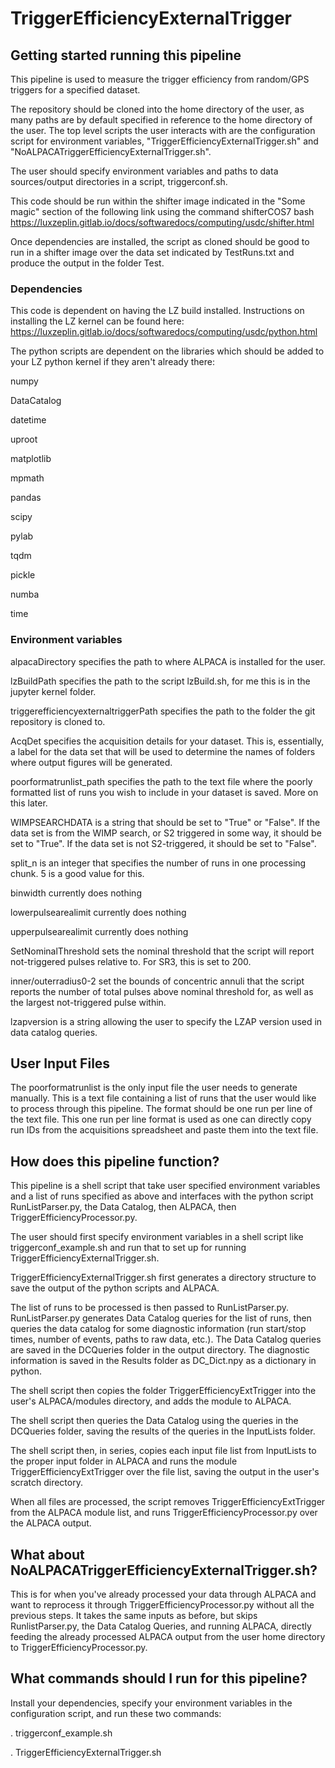 # TriggerEfficiencyExternalTrigger

## Getting started running this pipeline

This pipeline is used to measure the trigger efficiency from random/GPS triggers for a specified dataset. 

The repository should be cloned into the home directory of the user, as many paths are by default specified in reference to the home directory of the user.
The top level scripts the user interacts with are the configuration script for environment variables, "TriggerEfficiencyExternalTrigger.sh" and "NoALPACATriggerEfficiencyExternalTrigger.sh". 

The user should specify environment variables and paths to data sources/output directories in a script, triggerconf.sh. 

This code should be run within the shifter image indicated in the "Some magic" section of the following link using the command shifterCOS7 bash
https://luxzeplin.gitlab.io/docs/softwaredocs/computing/usdc/shifter.html

Once dependencies are installed, the script as cloned should be good to run in a shifter image over the data set indicated by TestRuns.txt and produce the output in the folder Test.

### Dependencies

This code is dependent on having the LZ build installed. Instructions on installing the LZ kernel can be found here: https://luxzeplin.gitlab.io/docs/softwaredocs/computing/usdc/python.html


The python scripts are dependent on the libraries which should be added to your LZ python kernel if they aren't already there:

numpy

DataCatalog

datetime

uproot

matplotlib

mpmath

pandas

scipy

pylab

tqdm

pickle

numba

time





### Environment variables

alpacaDirectory specifies the path to where ALPACA is installed for the user.

lzBuildPath specifies the path to the script lzBuild.sh, for me this is in the jupyter kernel folder.

triggerefficiencyexternaltriggerPath specifies the path to the folder the git repository is cloned to.

AcqDet specifies the acquisition details for your dataset. This is, essentially, a label for the data set that will be used to determine the names of folders where output figures will be generated.

poorformatrunlist_path specifies the path to the text file where the poorly formatted list of runs you wish to include in your dataset is saved. More on this later.

WIMPSEARCHDATA is a string that should be set to "True" or "False". If the data set is from the WIMP search, or S2 triggered in some way, it should be set to "True". If the data set is not S2-triggered, it should be set to "False".

split_n is an integer that specifies the number of runs in one processing chunk. 5 is a good value for this.

binwidth currently does nothing

lowerpulsearealimit currently does nothing

upperpulsearealimit currently does nothing

SetNominalThreshold sets the nominal threshold that the script will report not-triggered pulses relative to. For SR3, this is set to 200.

inner/outerradius0-2 set the bounds of concentric annuli that the script reports the number of total pulses above nominal threshold for, as well as the largest not-triggered pulse within.

lzapversion is a string allowing the user to specify the LZAP version used in data catalog queries.

## User Input Files

The poorformatrunlist is the only input file the user needs to generate manually. This is a text file containing a list of runs that the user would like to process through this pipeline. The format should be one run per line of the text file. This one run per line format is used as one can directly copy run IDs from the acquisitions spreadsheet and paste them into the text file.

## How does this pipeline function?

This pipeline is a shell script that take user specified environment variables and a list of runs specified as above and interfaces with the python script RunListParser.py, the Data Catalog, then ALPACA, then TriggerEfficiencyProcessor.py. 

The user should first specify environment variables in a shell script like triggerconf_example.sh and run that to set up for running TriggerEfficiencyExternalTrigger.sh.

TriggerEfficiencyExternalTrigger.sh first generates a directory structure to save the output of the python scripts and ALPACA. 

The list of runs to be processed is then passed to RunListParser.py. RunListParser.py generates Data Catalog queries for the list of runs, then queries the data catalog for some diagnostic information (run start/stop times, number of events, paths to raw data, etc.). The Data Catalog queries are saved in the DCQueries folder in the output directory. The diagnostic information is saved in the Results folder as DC_Dict.npy as a dictionary in python. 

The shell script then copies the folder TriggerEfficiencyExtTrigger into the user's ALPACA/modules directory, and adds the module to ALPACA.

The shell script then queries the Data Catalog using the queries in the DCQueries folder, saving the results of the queries in the InputLists folder.

The shell script then, in series, copies each input file list from InputLists to the proper input folder in ALPACA and runs the module TriggerEfficiencyExtTrigger over the file list, saving the output in the user's scratch directory.

When all files are processed, the script removes TriggerEfficiencyExtTrigger from the ALPACA module list, and runs TriggerEfficiencyProcessor.py over the ALPACA output.

## What about NoALPACATriggerEfficiencyExternalTrigger.sh?

This is for when you've already processed your data through ALPACA and want to reprocess it through TriggerEfficiencyProcessor.py without all the previous steps. It takes the same inputs as before, but skips RunlistParser.py, the Data Catalog Queries, and running ALPACA, directly feeding the already processed ALPACA output from the user home directory to TriggerEfficiencyProcessor.py.

## What commands should I run for this pipeline?
Install your dependencies, specify your environment variables in the configuration script, and run these two commands:

. triggerconf_example.sh

. TriggerEfficiencyExternalTrigger.sh
